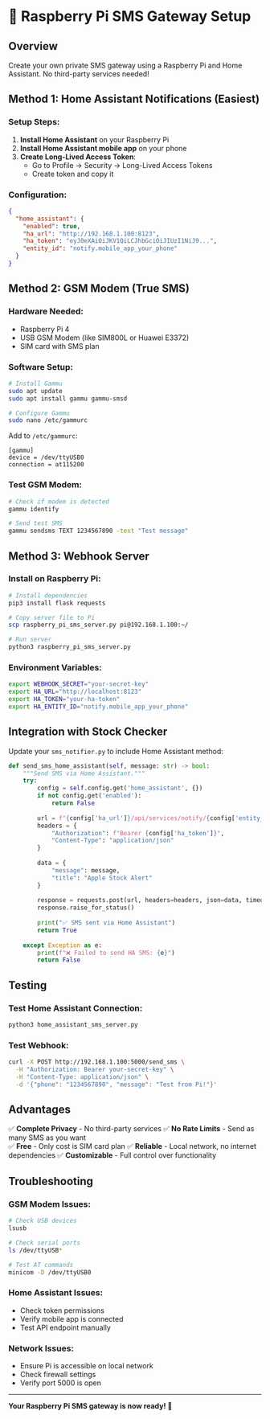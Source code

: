 # 🍓 Raspberry Pi SMS Gateway Setup

## Overview
Create your own private SMS gateway using a Raspberry Pi and Home Assistant. No third-party services needed!

## Method 1: Home Assistant Notifications (Easiest)

### Setup Steps:
1. **Install Home Assistant** on your Raspberry Pi
2. **Install Home Assistant mobile app** on your phone
3. **Create Long-Lived Access Token**:
   - Go to Profile → Security → Long-Lived Access Tokens
   - Create token and copy it

### Configuration:
```json
{
  "home_assistant": {
    "enabled": true,
    "ha_url": "http://192.168.1.100:8123",
    "ha_token": "eyJ0eXAiOiJKV1QiLCJhbGciOiJIUzI1NiJ9...",
    "entity_id": "notify.mobile_app_your_phone"
  }
}
```

## Method 2: GSM Modem (True SMS)

### Hardware Needed:
- Raspberry Pi 4
- USB GSM Modem (like SIM800L or Huawei E3372)
- SIM card with SMS plan

### Software Setup:
```bash
# Install Gammu
sudo apt update
sudo apt install gammu gammu-smsd

# Configure Gammu
sudo nano /etc/gammurc
```

Add to `/etc/gammurc`:
```
[gammu]
device = /dev/ttyUSB0
connection = at115200
```

### Test GSM Modem:
```bash
# Check if modem is detected
gammu identify

# Send test SMS
gammu sendsms TEXT 1234567890 -text "Test message"
```

## Method 3: Webhook Server

### Install on Raspberry Pi:
```bash
# Install dependencies
pip3 install flask requests

# Copy server file to Pi
scp raspberry_pi_sms_server.py pi@192.168.1.100:~/

# Run server
python3 raspberry_pi_sms_server.py
```

### Environment Variables:
```bash
export WEBHOOK_SECRET="your-secret-key"
export HA_URL="http://localhost:8123"
export HA_TOKEN="your-ha-token"
export HA_ENTITY_ID="notify.mobile_app_your_phone"
```

## Integration with Stock Checker

Update your `sms_notifier.py` to include Home Assistant method:

```python
def send_sms_home_assistant(self, message: str) -> bool:
    """Send SMS via Home Assistant."""
    try:
        config = self.config.get('home_assistant', {})
        if not config.get('enabled'):
            return False
        
        url = f"{config['ha_url']}/api/services/notify/{config['entity_id'].split('.')[1]}"
        headers = {
            "Authorization": f"Bearer {config['ha_token']}",
            "Content-Type": "application/json"
        }
        
        data = {
            "message": message,
            "title": "Apple Stock Alert"
        }
        
        response = requests.post(url, headers=headers, json=data, timeout=10)
        response.raise_for_status()
        
        print("✅ SMS sent via Home Assistant")
        return True
        
    except Exception as e:
        print(f"❌ Failed to send HA SMS: {e}")
        return False
```

## Testing

### Test Home Assistant Connection:
```bash
python3 home_assistant_sms_server.py
```

### Test Webhook:
```bash
curl -X POST http://192.168.1.100:5000/send_sms \
  -H "Authorization: Bearer your-secret-key" \
  -H "Content-Type: application/json" \
  -d '{"phone": "1234567890", "message": "Test from Pi!"}'
```

## Advantages

✅ **Complete Privacy** - No third-party services
✅ **No Rate Limits** - Send as many SMS as you want  
✅ **Free** - Only cost is SIM card plan
✅ **Reliable** - Local network, no internet dependencies
✅ **Customizable** - Full control over functionality

## Troubleshooting

### GSM Modem Issues:
```bash
# Check USB devices
lsusb

# Check serial ports
ls /dev/ttyUSB*

# Test AT commands
minicom -D /dev/ttyUSB0
```

### Home Assistant Issues:
- Check token permissions
- Verify mobile app is connected
- Test API endpoint manually

### Network Issues:
- Ensure Pi is accessible on local network
- Check firewall settings
- Verify port 5000 is open

---

**Your Raspberry Pi SMS gateway is now ready! 🎉**